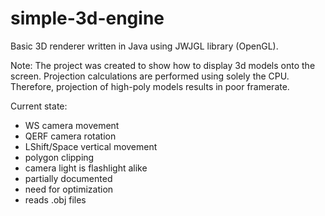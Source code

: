 # simple-3d-engine

Basic 3D renderer written in Java using JWJGL library (OpenGL).

Note: The project was created to show how to display 3d models onto the screen. Projection calculations are performed using solely the CPU. Therefore, projection of high-poly models results in poor framerate.

Current state:
  - WS camera movement 
  - QERF camera rotation
  - LShift/Space vertical movement
  - polygon clipping
  - camera light is flashlight alike
  - partially documented
  - need for optimization
  - reads .obj files
